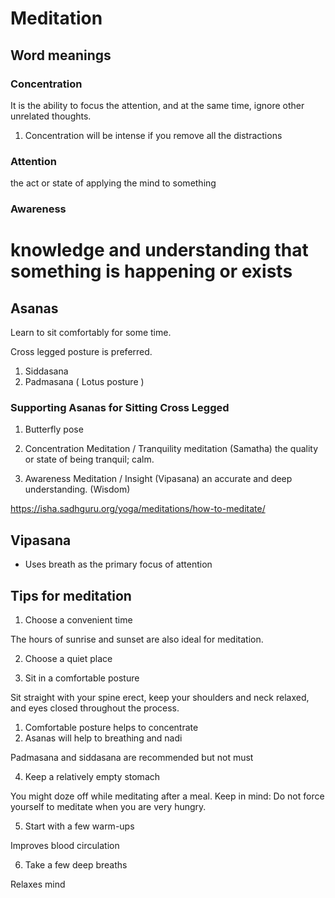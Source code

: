 # Meditation

## Word meanings

### Concentration

It is the ability to focus the attention, and at the same time, ignore other unrelated thoughts.

1. Concentration will be intense if you remove all the distractions

### Attention

the act or state of applying the mind to something

### Awareness

# knowledge and understanding that something is happening or exists

## Asanas

Learn to sit comfortably for some time.

Cross legged posture is preferred.

1. Siddasana
2. Padmasana ( Lotus posture )

### Supporting Asanas for Sitting Cross Legged

1. Butterfly pose

1. Concentration Meditation / Tranquility meditation (Samatha)
   the quality or state of being tranquil; calm.

1. Awareness Meditation / Insight (Vipasana)
   an accurate and deep understanding. (Wisdom)

https://isha.sadhguru.org/yoga/meditations/how-to-meditate/

## Vipasana

- Uses breath as the primary focus of attention

## Tips for meditation

1. Choose a convenient time

The hours of sunrise and sunset are also ideal for meditation.

2. Choose a quiet place

3. Sit in a comfortable posture

Sit straight with your spine erect, keep your shoulders and neck relaxed, and eyes closed throughout the process.

1. Comfortable posture helps to concentrate
2. Asanas will help to breathing and nadi

Padmasana and siddasana are recommended but not must

4. Keep a relatively empty stomach

You might doze off while meditating after a meal.
Keep in mind: Do not force yourself to meditate when you are very hungry.

5. Start with a few warm-ups

Improves blood circulation

6. Take a few deep breaths

Relaxes mind

